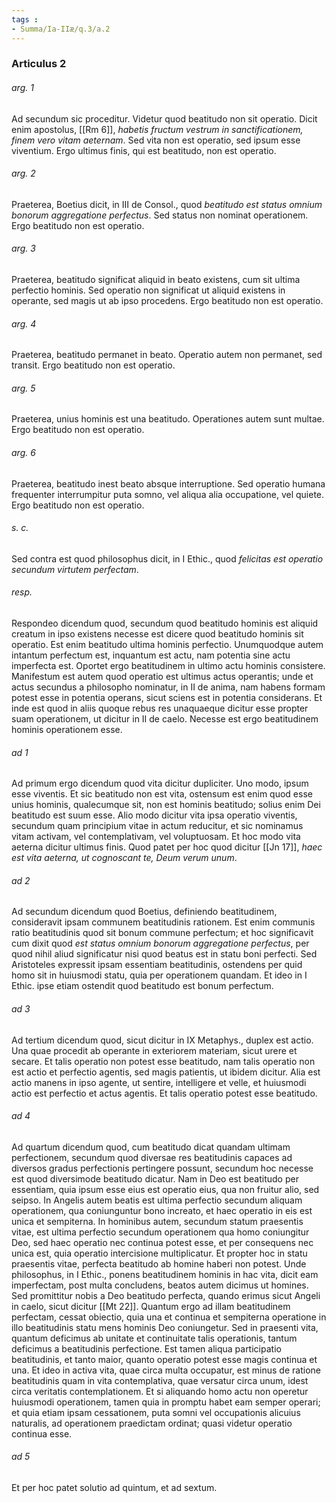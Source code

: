 ```yaml
---
tags : 
- Summa/Ia-IIæ/q.3/a.2
---
```


### Articulus 2

###### arg. 1
Ad secundum sic proceditur. Videtur quod beatitudo non sit operatio. Dicit enim apostolus, [[Rm 6]], *habetis fructum vestrum in sanctificationem, finem vero vitam aeternam*. Sed vita non est operatio, sed ipsum esse viventium. Ergo ultimus finis, qui est beatitudo, non est operatio.

###### arg. 2
Praeterea, Boetius dicit, in III de Consol., quod *beatitudo est status omnium bonorum aggregatione perfectus*. Sed status non nominat operationem. Ergo beatitudo non est operatio.

###### arg. 3
Praeterea, beatitudo significat aliquid in beato existens, cum sit ultima perfectio hominis. Sed operatio non significat ut aliquid existens in operante, sed magis ut ab ipso procedens. Ergo beatitudo non est operatio.

###### arg. 4
Praeterea, beatitudo permanet in beato. Operatio autem non permanet, sed transit. Ergo beatitudo non est operatio.

###### arg. 5
Praeterea, unius hominis est una beatitudo. Operationes autem sunt multae. Ergo beatitudo non est operatio.

###### arg. 6
Praeterea, beatitudo inest beato absque interruptione. Sed operatio humana frequenter interrumpitur puta somno, vel aliqua alia occupatione, vel quiete. Ergo beatitudo non est operatio.

###### s. c.
Sed contra est quod philosophus dicit, in I Ethic., quod *felicitas est operatio secundum virtutem perfectam*.

###### resp.
Respondeo dicendum quod, secundum quod beatitudo hominis est aliquid creatum in ipso existens necesse est dicere quod beatitudo hominis sit operatio. Est enim beatitudo ultima hominis perfectio. Unumquodque autem intantum perfectum est, inquantum est actu, nam potentia sine actu imperfecta est. Oportet ergo beatitudinem in ultimo actu hominis consistere. Manifestum est autem quod operatio est ultimus actus operantis; unde et actus secundus a philosopho nominatur, in II de anima, nam habens formam potest esse in potentia operans, sicut sciens est in potentia considerans. Et inde est quod in aliis quoque rebus res unaquaeque dicitur esse propter suam operationem, ut dicitur in II de caelo. Necesse est ergo beatitudinem hominis operationem esse.

###### ad 1
Ad primum ergo dicendum quod vita dicitur dupliciter. Uno modo, ipsum esse viventis. Et sic beatitudo non est vita, ostensum est enim quod esse unius hominis, qualecumque sit, non est hominis beatitudo; solius enim Dei beatitudo est suum esse. Alio modo dicitur vita ipsa operatio viventis, secundum quam principium vitae in actum reducitur, et sic nominamus vitam activam, vel contemplativam, vel voluptuosam. Et hoc modo vita aeterna dicitur ultimus finis. Quod patet per hoc quod dicitur [[Jn 17]], *haec est vita aeterna, ut cognoscant te, Deum verum unum*.

###### ad 2
Ad secundum dicendum quod Boetius, definiendo beatitudinem, consideravit ipsam communem beatitudinis rationem. Est enim communis ratio beatitudinis quod sit bonum commune perfectum; et hoc significavit cum dixit quod *est status omnium bonorum aggregatione perfectus*, per quod nihil aliud significatur nisi quod beatus est in statu boni perfecti. Sed Aristoteles expressit ipsam essentiam beatitudinis, ostendens per quid homo sit in huiusmodi statu, quia per operationem quandam. Et ideo in I Ethic. ipse etiam ostendit quod beatitudo est bonum perfectum.

###### ad 3
Ad tertium dicendum quod, sicut dicitur in IX Metaphys., duplex est actio. Una quae procedit ab operante in exteriorem materiam, sicut urere et secare. Et talis operatio non potest esse beatitudo, nam talis operatio non est actio et perfectio agentis, sed magis patientis, ut ibidem dicitur. Alia est actio manens in ipso agente, ut sentire, intelligere et velle, et huiusmodi actio est perfectio et actus agentis. Et talis operatio potest esse beatitudo.

###### ad 4
Ad quartum dicendum quod, cum beatitudo dicat quandam ultimam perfectionem, secundum quod diversae res beatitudinis capaces ad diversos gradus perfectionis pertingere possunt, secundum hoc necesse est quod diversimode beatitudo dicatur. Nam in Deo est beatitudo per essentiam, quia ipsum esse eius est operatio eius, qua non fruitur alio, sed seipso. In Angelis autem beatis est ultima perfectio secundum aliquam operationem, qua coniunguntur bono increato, et haec operatio in eis est unica et sempiterna. In hominibus autem, secundum statum praesentis vitae, est ultima perfectio secundum operationem qua homo coniungitur Deo, sed haec operatio nec continua potest esse, et per consequens nec unica est, quia operatio intercisione multiplicatur. Et propter hoc in statu praesentis vitae, perfecta beatitudo ab homine haberi non potest. Unde philosophus, in I Ethic., ponens beatitudinem hominis in hac vita, dicit eam imperfectam, post multa concludens, beatos autem dicimus ut homines. Sed promittitur nobis a Deo beatitudo perfecta, quando erimus sicut Angeli in caelo, sicut dicitur [[Mt 22]]. Quantum ergo ad illam beatitudinem perfectam, cessat obiectio, quia una et continua et sempiterna operatione in illo beatitudinis statu mens hominis Deo coniungetur. Sed in praesenti vita, quantum deficimus ab unitate et continuitate talis operationis, tantum deficimus a beatitudinis perfectione. Est tamen aliqua participatio beatitudinis, et tanto maior, quanto operatio potest esse magis continua et una. Et ideo in activa vita, quae circa multa occupatur, est minus de ratione beatitudinis quam in vita contemplativa, quae versatur circa unum, idest circa veritatis contemplationem. Et si aliquando homo actu non operetur huiusmodi operationem, tamen quia in promptu habet eam semper operari; et quia etiam ipsam cessationem, puta somni vel occupationis alicuius naturalis, ad operationem praedictam ordinat; quasi videtur operatio continua esse.

###### ad 5
Et per hoc patet solutio ad quintum, et ad sextum.

